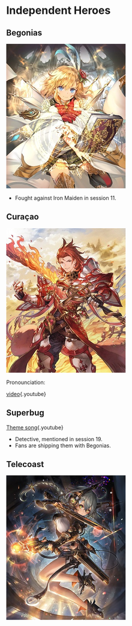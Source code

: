 <!-- TITLE: Independent -->
<!-- SUBTITLE: A quick summary of Independent -->

# Independent Heroes
## Begonias
![Telecoast](/uploads/sycamour-independent/telecoast.jpg "Telecoast")

* Fought against Iron Maiden in session 11.
## Curaçao
![Curacao](/uploads/sycamour-independent/curacao.jpg "Curacao")

Pronounciation:

[video](https://www.youtube.com/watch?v=e_lhPd372I8){.youtube}
## Superbug
[Theme song](https://www.youtube.com/watch?v=A9UxwRh4rVc){.youtube}
* Detective, mentioned in session 19.
* Fans are shipping them with Begonias.
## Telecoast
![Begonias](/uploads/sycamour-independent/begonias.jpg "Begonias")